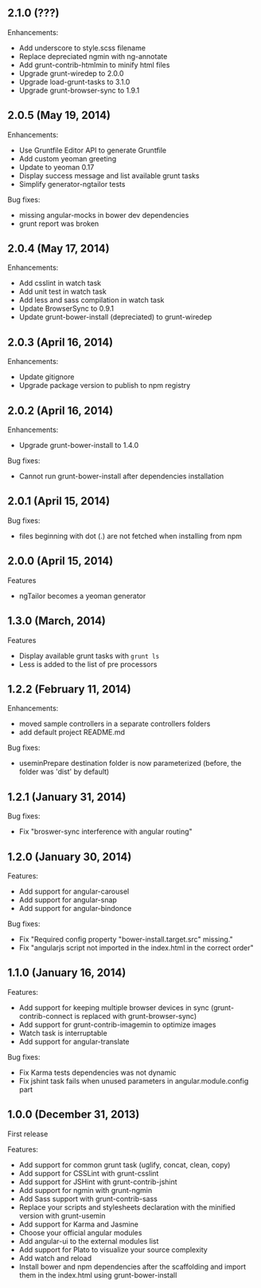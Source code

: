 ## 2.1.0 (???)

Enhancements:
  - Add underscore to style.scss filename
  - Replace depreciated ngmin with ng-annotate
  - Add grunt-contrib-htmlmin to minify html files
  - Upgrade grunt-wiredep to 2.0.0
  - Upgrade load-grunt-tasks to 3.1.0
  - Upgrade grunt-browser-sync to 1.9.1

## 2.0.5 (May 19, 2014)

Enhancements:
  - Use Gruntfile Editor API to generate Gruntfile
  - Add custom yeoman greeting
  - Update to yeoman 0.17
  - Display success message and list available grunt tasks
  - Simplify generator-ngtailor tests
  
Bug fixes:
  - missing angular-mocks in bower dev dependencies
  - grunt report was broken

## 2.0.4 (May 17, 2014)

Enhancements:

  - Add csslint in watch task
  - Add unit test in watch task
  - Add less and sass compilation in watch task
  - Update BrowserSync to 0.9.1
  - Update grunt-bower-install (depreciated) to grunt-wiredep

## 2.0.3 (April 16, 2014)

Enhancements:

  - Update gitignore
  - Upgrade package version to publish to npm registry

## 2.0.2 (April 16, 2014)

Enhancements:
  - Upgrade grunt-bower-install to 1.4.0

Bug fixes:
  - Cannot run grunt-bower-install after dependencies installation

## 2.0.1 (April 15, 2014)

Bug fixes:
  - files beginning with dot (.) are not fetched when installing from npm

## 2.0.0 (April 15, 2014)

Features
  - ngTailor becomes a yeoman generator

## 1.3.0 (March, 2014)

Features
  - Display available grunt tasks with `grunt ls`
  - Less is added to the list of pre processors

## 1.2.2 (February 11, 2014)

Enhancements:
  - moved sample controllers in a separate controllers folders
  - add default project README.md

Bug fixes:
  - useminPrepare destination folder is now parameterized (before, the folder was 'dist' by default)


## 1.2.1 (January 31, 2014)

Bug fixes:
  - Fix "broswer-sync interference with angular routing"

## 1.2.0 (January 30, 2014)

Features:
  - Add support for angular-carousel
  - Add support for angular-snap
  - Add support for angular-bindonce

Bug fixes:
  - Fix "Required config property "bower-install.target.src" missing."
  - Fix "angularjs script not imported in the index.html in the correct order"

## 1.1.0 (January 16, 2014)

Features:
  - Add support for keeping multiple browser devices in sync (grunt-contrib-connect is replaced with grunt-browser-sync)
  - Add support for grunt-contrib-imagemin to optimize images
  - Watch task is interruptable
  - Add support for angular-translate

Bug fixes:
  - Fix Karma tests dependencies was not dynamic
  - Fix jshint task fails when unused parameters in angular.module.config part

## 1.0.0 (December 31, 2013)

First release

Features:

  - Add support for common grunt task (uglify, concat, clean, copy)
  - Add support for CSSLint with grunt-csslint
  - Add support for JSHint with grunt-contrib-jshint
  - Add support for ngmin with grunt-ngmin
  - Add Sass support with grunt-contrib-sass
  - Replace your scripts and stylesheets declaration with the minified version with grunt-usemin
  - Add support for Karma and Jasmine
  - Choose your official angular modules
  - Add angular-ui to the external modules list
  - Add support for Plato to visualize your source complexity
  - Add watch and reload
  - Install bower and npm dependencies after the scaffolding and import them in the index.html using grunt-bower-install
